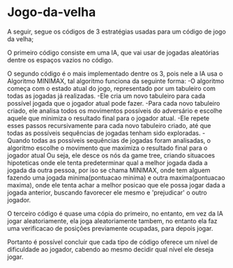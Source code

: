# Jogo-da-velha
A seguir, segue os códigos de 3 estratégias usadas para um código de jogo da velha;

O primeiro código consiste em uma IA, que vai usar de jogadas aleatórias dentre os espaços vazios no código.

O segundo código é o mais implementado dentre os 3, pois nele a IA usa o Algoritmo MINIMAX, tal algoritmo funciona da seguinte forma:
  -O algoritmo começa com o estado atual do jogo, representado por um tabuleiro com todas as jogadas já realizadas.
  -Ele cria um novo tabuleiro para cada possível jogada que o jogador atual pode fazer.
  -Para cada novo tabuleiro criado, ele analisa todos os movimentos possíveis do adversário e escolhe aquele que minimiza o resultado final para o jogador atual.
  -Ele repete esses passos recursivamente para cada novo tabuleiro criado, até que todas as possíveis sequências de jogadas tenham sido exploradas. 
  -Quando todas as possíveis sequências de jogadas foram analisadas, o algoritmo escolhe o movimento que maximiza o resultado final para o jogador atual
Ou seja, ele desce os nós da game tree, criando situacoes hipoteticas onde ele tenta predeterminar qual a melhor jogada dada a jogada da outra pessoa, por iso se chama MINIMAX, onde tem alguem fazendo uma jogada minima(pontuacao minima) e outra maxima(pontuacao maxima), onde ele tenta achar a melhor posicao que ele possa jogar dada a jogada anterior, buscando favorecer ele mesmo e 'prejudicar' o outro jogador.

O terceiro código é quase uma cópia do primeiro, no entanto, em vez da IA jogar aleatoriamente, ela joga aleatoriamente tambem, no entanto ela faz uma verificacao de posições previamente ocupadas, para depois jogar.

Portanto é possível concluir que cada tipo de código oferece um nível de dificuldade ao jogador, cabendo ao mesmo decidir qual nível ele deseja jogar.
